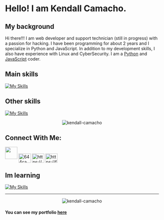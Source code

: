 # Hello! I am Kendall Camacho.

## My background
Hi there!!! I am web developer and support technician (still in progress) with a passion for hacking. I have been programming for about 2 years and I specialize in Python and JavaScript. In addition to my development skills, I also have experience with Linux and CyberSecurity.
I am a [Python](https://www.python.org/) and [JavaScript](https://www.javascript.com/) coder.

## Main skills

<!-- python git js flask github mongodb express react nodejs linux, firebase, -->

[![My Skills](https://skillicons.dev/icons?i=py,git,html,js,flask,vite,github,mongodb,express,react,nodejs,linux&theme=dark)](https://skillicons.dev)

## Other skills

[![My Skills](https://skillicons.dev/icons?i=arduino,bots,angular,firebase,java,css,cpp,mysql,postgres,powershell&theme=dark)](https://skillicons.dev)

<p align="center"><img align="center" src="https://github-readme-streak-stats.herokuapp.com/?user=kendall-camacho&" alt="kendall-camacho" /></p>


## Connect With Me:
<p align="left">
<img height="40" src="https://raw.githubusercontent.com/innng/innng/master/assets/kyubey.gif"/>
<a href="https://twitter.com/644Camacho" target="blank"><img align="center" src="https://raw.githubusercontent.com/rahuldkjain/github-profile-readme-generator/master/src/images/icons/Social/twitter.svg" alt="644camacho" height="30" width="40" /></a>
<a href="https://linkedin.com/in/kendall-camacho-24b895214/" target="blank"><img align="center" src="https://raw.githubusercontent.com/rahuldkjain/github-profile-readme-generator/master/src/images/icons/Social/linked-in-alt.svg" alt="https://www.linkedin.com/in/kendall-camacho-24b895214/" height="30" width="40" /></a>
<a href="https://fb.com/profile.php?id=100076193534743" target="blank"><img align="center" src="https://raw.githubusercontent.com/rahuldkjain/github-profile-readme-generator/master/src/images/icons/Social/facebook.svg" alt="https://facebook.com/profile.php?id=100076193534743" height="30" width="40" /></a>
</p>

## Im learning
[![My Skills](https://skillicons.dev/icons?i=angular,arduino,raspberrypi,bash,cs,dotnet,visualstudio,docker,nvim&theme=dark&perline=9)](https://skillicons.dev)

----------

<p align="center"><img align="center" src="https://github-readme-stats.vercel.app/api/top-langs?username=kendall-camacho&show_icons=true&locale=en&layout=compact" alt="kendall-camacho" /></p>

#### You can see my portfolio [here](https://kendall-camacho.netlify.app/)



